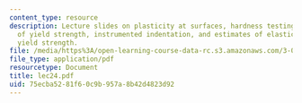 ```yaml
---
content_type: resource
description: Lecture slides on plasticity at surfaces, hardness testing, estimates
  of yield strength, instrumented indentation, and estimates of elastic modulus and
  yield strength.
file: /media/https%3A/open-learning-course-data-rc.s3.amazonaws.com/3-032-mechanical-behavior-of-materials-fall-2007/75ecba5281f60c9b957a8b42d4823d92_lec24.pdf
file_type: application/pdf
resourcetype: Document
title: lec24.pdf
uid: 75ecba52-81f6-0c9b-957a-8b42d4823d92
---
```


